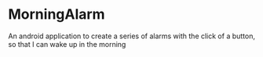 # MorningAlarm
An android application to create a series of alarms with the click of a button, so that I can wake up in the morning
